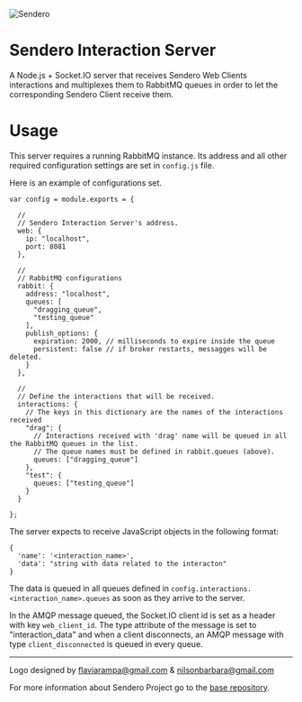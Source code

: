 ![Sendero](http://sendero.uy/images/logo-white.png)

Sendero Interaction Server
==========================

A Node.js + Socket.IO server that receives Sendero Web Clients interactions and multiplexes them to RabbitMQ queues in order to let the corresponding Sendero Client receive them.

Usage
=====

This server requires a running RabbitMQ instance. Its address and all other required configuration settings are set in `config.js` file. 

Here is an example of configurations set.

```
var config = module.exports = {

  //
  // Sendero Interaction Server's address.
  web: {
    ip: "localhost",
    port: 8081
  },

  //
  // RabbitMQ configurations
  rabbit: {
    address: "localhost",
    queues: [
      "dragging_queue",
      "testing_queue"
    ],
    publish_options: {
      expiration: 2000, // milliseconds to expire inside the queue
      persistent: false // if broker restarts, messagges will be deleted.
    }
  },

  //
  // Define the interactions that will be received.
  interactions: {
    // The keys in this dictionary are the names of the interactions received
    "drag": {
      // Interactions received with 'drag' name will be queued in all the RabbitMQ queues in the list.
      // The queue names must be defined in rabbit.queues (above).
      queues: ["dragging_queue"]
    },
    "test": {
      queues: ["testing_queue"]
    }
  }

};
```

The server expects to receive JavaScript objects in the following format:

```
{
  'name': '<interaction_name>',
  'data': "string with data related to the interacton"
}
```

The data is queued in all queues defined in `config.interactions.<interaction_name>.queues` as soon as they arrive to the server. 

In the AMQP message queued, the Socket.IO client id is set as a header with key `web_client_id`. The type attribute of the message is set to "interaction_data" and when a client disconnects, an AMQP message with type `client_disconnected` is queued in every queue.

--------
Logo designed by flaviarampa@gmail.com & nilsonbarbara@gmail.com

For more information about Sendero Project go to the [base repository](https://github.com/LaboratorioDeMedios/SenderoProject).

